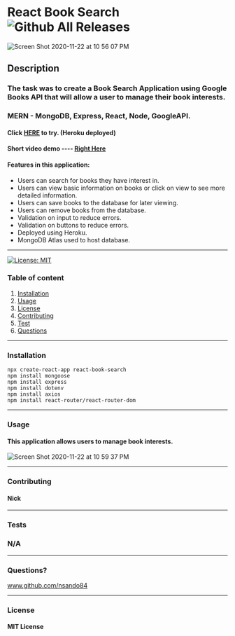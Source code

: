 # React Book Search   ![Github All Releases](https://img.shields.io/github/contributors/nsando84/react-book-search)   

![Screen Shot 2020-11-22 at 10 56 07 PM](https://user-images.githubusercontent.com/67135603/99935915-aecaf880-2d16-11eb-9a45-ab87f14418b4.png)









  ## **Description**

  

  ### The task was to create a Book Search Application using Google Books API that will allow a user to manage their book interests.
  
  ### MERN - MongoDB, Express, React, Node, GoogleAPI. 

 #### Click  [HERE](https://thereactbooksearch.herokuapp.com/)  to try. (Heroku deployed) 
 
 #### Short video demo ---- [Right Here](https://drive.google.com/file/d/1SxPSahNR8kFsLxe-rVxy432drINzdb7B/view)
 
  #### Features in this application:
  
  - Users can search for books they have interest in.
  - Users can view basic information on books or click on view to see more detailed information.
  - Users can save books to the database for later viewing.
  - Users can remove books from the database.
  - Validation on input to reduce errors.
  - Validation on buttons to reduce errors.
  - Deployed using Heroku.
  - MongoDB Atlas used to host database.
  
---

[![License: MIT](https://img.shields.io/badge/License-MIT-yellow.svg)](https://opensource.org/licenses/MIT)

  ### Table of content
  1. [Installation](#installation)
  2. [Usage](#usage)
  3. [License](#license)
  4. [Contributing](#contributing)
  5. [Test](#test)
  6. [Questions](#questions)

---

### **Installation**

    npx create-react-app react-book-search
    npm install mongoose
    npm install express
    npm install dotenv
    npm install axios
    npm install react-router/react-router-dom  

---

### **Usage**

#### This application allows users to manage book interests. 

![Screen Shot 2020-11-22 at 10 59 37 PM](https://user-images.githubusercontent.com/67135603/99935929-b8546080-2d16-11eb-99a2-36ec62f9cc48.png)





---

### **Contributing**

#### Nick

---

### **Tests**

### N/A

---

### **Questions?**

www.github.com/nsando84

---

### **License**

#### MIT License
